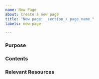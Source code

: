 ```yaml
---
name: New Page
about: Create a new page
title: "New page: _section_/_page_name_"
labels: new-page

---
```


### Purpose


### Contents


### Relevant Resources
